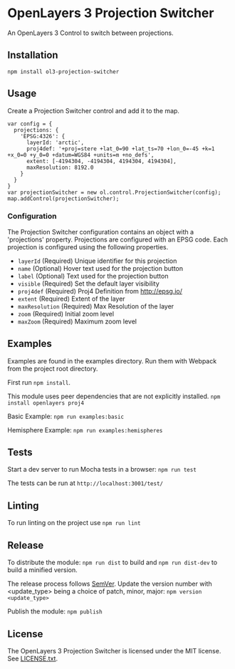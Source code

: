 # OpenLayers 3 Projection Switcher

An OpenLayers 3 Control to switch between projections.

## Installation

```
npm install ol3-projection-switcher
```

## Usage

Create a Projection Switcher control and add it to the map.
```
var config = {
  projections: {
    'EPSG:4326': {
      layerId: 'arctic',
      proj4def: '+proj=stere +lat_0=90 +lat_ts=70 +lon_0=-45 +k=1 +x_0=0 +y_0=0 +datum=WGS84 +units=m +no_defs',
      extent: [-4194304, -4194304, 4194304, 4194304],
      maxResolution: 8192.0
    }
  }
}
var projectionSwitcher = new ol.control.ProjectionSwitcher(config);
map.addControl(projectionSwitcher);
```

### Configuration

The Projection Switcher configuration contains an object with a 'projections' property. Projections are
configured with an EPSG code. Each projection is configured using the following properties.

- `layerId` (Required) Unique identifier for this projection
- `name` (Optional) Hover text used for the projection button
- `label` (Optional) Text used for the projection button
- `visible` (Required) Set the default layer visibility
- `proj4def` (Required) Proj4 Definition from http://epsg.io/
- `extent` (Required) Extent of the layer
- `maxResolution` (Required) Max Resolution of the layer
- `zoom` (Required) Initial zoom level
- `maxZoom` (Required) Maximum zoom level

## Examples

Examples are found in the examples directory. Run them with Webpack from the project root directory.

First run `npm install`.

This module uses peer dependencies that are not explicitly installed.
```npm install openlayers proj4```

Basic Example:
```npm run examples:basic```

Hemisphere Example:
```npm run examples:hemispheres```

## Tests

Start a dev server to run Mocha tests in a browser:
`npm run test`

The tests can be run at `http://localhost:3001/test/`

## Linting

To run linting on the project use `npm run lint`

## Release

To distribute the module:
`npm run dist` to build and `npm run dist-dev` to build a minified version.

The release process follows [SemVer](http://semver.org/).
Update the version number with <update_type> being a choice of patch, minor, major:
`npm version <update_type>`

Publish the module:
`npm publish`

## License

The OpenLayers 3 Projection Switcher is licensed under the MIT license. See
[LICENSE.txt][license].

[license]: https://raw.github.com/nsidc/ol3-projection-switcher/master/LICENSE.txt
